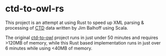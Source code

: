 # ctd-to-owl-rs

This project is an attempt at using Rust to speed up XML parsing & processing of [CTD](http://ctdbase.org) data written by Jim Balhoff using Scala.

The original [ctd-to-owl](https://github.com/balhoff/ctd-to-owl) project runs in just under 50 minutes and requires >120MB of memory, while this Rust based implementation runs in just over 6 minutes while using <40MB of memory.

